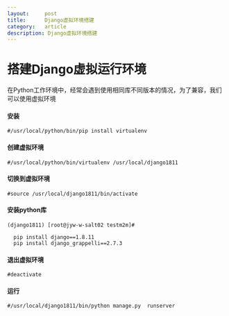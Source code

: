 ```yaml
---
layout:     post
title:      Django虚拟环境搭建
category:   article
description: Django虚拟环境搭建
---
```



# 搭建Django虚拟运行环境

在Python工作环境中，经常会遇到使用相同库不同版本的情况，为了兼容，我们可以使用虚拟环境

#### **安装**

```
#/usr/local/python/bin/pip install virtualenv
```
#### **创建虚拟环境**
```
#/usr/local/python/bin/virtualenv /usr/local/django1811
```
#### **切换到虚拟环境**
```
#source /usr/local/django1811/bin/activate
```
#### **安装python库**
```
(django1811) [root@jyw-w-salt02 testm2m]#

  pip install django==1.8.11
  pip install django_grappelli==2.7.3
```
#### **退出虚拟环境**
```
#deactivate
```
#### **运行**
```
#/usr/local/django1811/bin/python manage.py  runserver
```
